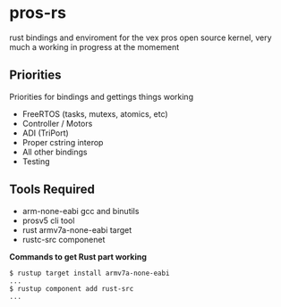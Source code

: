 # pros-rs
rust bindings and enviroment for the vex pros open source kernel, very much a working in progress at the momement

## Priorities
Priorities for bindings and gettings things working
* FreeRTOS (tasks, mutexs, atomics, etc)
* Controller / Motors
* ADI (TriPort)
* Proper cstring interop
* All other bindings
* Testing

## Tools Required
* arm-none-eabi gcc and binutils
* prosv5 cli tool
* rust armv7a-none-eabi target
* rustc-src componenet

**Commands to get Rust part working**
```
$ rustup target install armv7a-none-eabi
...
$ rustup component add rust-src
...
```
